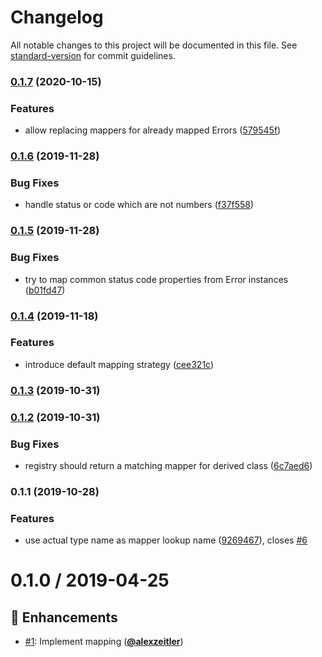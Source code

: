 # Changelog

All notable changes to this project will be documented in this file. See [standard-version](https://github.com/conventional-changelog/standard-version) for commit guidelines.

### [0.1.7](https://github.com/PDMLab/http-problem-details-mapper/compare/v0.1.6...v0.1.7) (2020-10-15)


### Features

* allow replacing mappers for already mapped Errors ([579545f](https://github.com/PDMLab/http-problem-details-mapper/commit/579545f4338307738fbfac6eb2d2effcd16d229b))

### [0.1.6](https://github.com/PDMLab/http-problem-details-mapper/compare/v0.1.5...v0.1.6) (2019-11-28)


### Bug Fixes

* handle status or code which are not numbers ([f37f558](https://github.com/PDMLab/http-problem-details-mapper/commit/f37f558689998fd065c4e62151f3fc7249fcd33f))

### [0.1.5](https://github.com/PDMLab/http-problem-details-mapper/compare/v0.1.4...v0.1.5) (2019-11-28)


### Bug Fixes

* try to map common status code properties from Error instances ([b01fd47](https://github.com/PDMLab/http-problem-details-mapper/commit/b01fd47fa94e6e253088458fed6938ca40d04205))

### [0.1.4](https://github.com/PDMLab/http-problem-details-mapper/compare/v0.1.3...v0.1.4) (2019-11-18)


### Features

* introduce default mapping strategy ([cee321c](https://github.com/PDMLab/http-problem-details-mapper/commit/cee321c53d83e7bf45533176dfc50643c588603d))

### [0.1.3](https://github.com/PDMLab/http-problem-details-mapper/compare/v0.1.2...v0.1.3) (2019-10-31)

### [0.1.2](https://github.com/PDMLab/http-problem-details-mapper/compare/v0.1.1...v0.1.2) (2019-10-31)


### Bug Fixes

* registry should return a matching mapper for derived class ([6c7aed6](https://github.com/PDMLab/http-problem-details-mapper/commit/6c7aed668cac2307746713b10e2e9585d45392cf))

### 0.1.1 (2019-10-28)


### Features

* use actual type name as mapper lookup name ([9269467](https://github.com/PDMLab/http-problem-details-mapper/commit/9269467cf73304ccf6cab8d241fc282bdab07cca)), closes [#6](https://github.com/PDMLab/http-problem-details-mapper/issues/6)

# 0.1.0 / 2019-04-25

## :tada: Enhancements

- [#1](https://github.com/pdmlab/http-problem-details-mapper/issues/1): Implement mapping ([**@alexzeitler**](https://github.com/alexzeitler))
